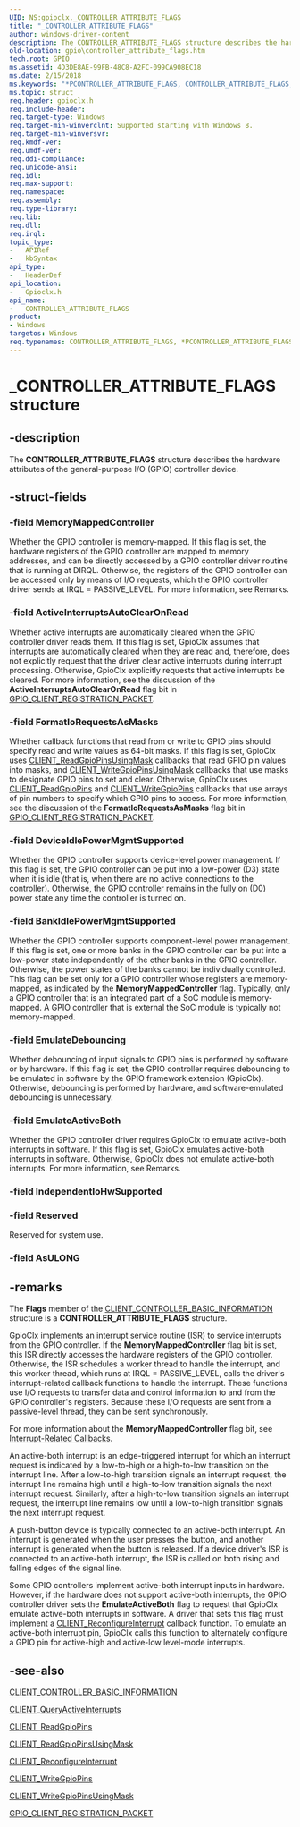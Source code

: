 ```yaml
---
UID: NS:gpioclx._CONTROLLER_ATTRIBUTE_FLAGS
title: "_CONTROLLER_ATTRIBUTE_FLAGS"
author: windows-driver-content
description: The CONTROLLER_ATTRIBUTE_FLAGS structure describes the hardware attributes of the general-purpose I/O (GPIO) controller device.
old-location: gpio\controller_attribute_flags.htm
tech.root: GPIO
ms.assetid: 4D3DE8AE-99FB-48C8-A2FC-099CA908EC18
ms.date: 2/15/2018
ms.keywords: "*PCONTROLLER_ATTRIBUTE_FLAGS, CONTROLLER_ATTRIBUTE_FLAGS, CONTROLLER_ATTRIBUTE_FLAGS structure [Parallel Ports], GPIO.controller_attribute_flags, PCONTROLLER_ATTRIBUTE_FLAGS, PCONTROLLER_ATTRIBUTE_FLAGS structure pointer [Parallel Ports], _CONTROLLER_ATTRIBUTE_FLAGS, gpioclx/CONTROLLER_ATTRIBUTE_FLAGS, gpioclx/PCONTROLLER_ATTRIBUTE_FLAGS"
ms.topic: struct
req.header: gpioclx.h
req.include-header: 
req.target-type: Windows
req.target-min-winverclnt: Supported starting with Windows 8.
req.target-min-winversvr: 
req.kmdf-ver: 
req.umdf-ver: 
req.ddi-compliance: 
req.unicode-ansi: 
req.idl: 
req.max-support: 
req.namespace: 
req.assembly: 
req.type-library: 
req.lib: 
req.dll: 
req.irql: 
topic_type:
-	APIRef
-	kbSyntax
api_type:
-	HeaderDef
api_location:
-	Gpioclx.h
api_name:
-	CONTROLLER_ATTRIBUTE_FLAGS
product:
- Windows
targetos: Windows
req.typenames: CONTROLLER_ATTRIBUTE_FLAGS, *PCONTROLLER_ATTRIBUTE_FLAGS
---
```


# _CONTROLLER_ATTRIBUTE_FLAGS structure


## -description


The <b>CONTROLLER_ATTRIBUTE_FLAGS</b> structure describes the hardware attributes of the general-purpose I/O (GPIO) controller device.


## -struct-fields




### -field MemoryMappedController

Whether the GPIO controller is memory-mapped. If this flag is set, the hardware registers of the GPIO controller are mapped to memory addresses, and can be directly accessed by a GPIO controller driver routine that is running at DIRQL. Otherwise, the registers of the GPIO controller can be accessed only by means of I/O requests, which the GPIO controller driver sends at IRQL = PASSIVE_LEVEL. For more information, see Remarks.


### -field ActiveInterruptsAutoClearOnRead

Whether active interrupts are automatically cleared when the GPIO controller driver reads them. If this flag is set, GpioClx assumes that interrupts are automatically cleared when they are read and, therefore, does not explicitly request that the driver clear active interrupts during interrupt processing. Otherwise, GpioClx explicitly requests that active interrupts be cleared. For more information, see the discussion of the <b>ActiveInterruptsAutoClearOnRead</b> flag bit in <a href="https://msdn.microsoft.com/library/windows/hardware/hh439479">GPIO_CLIENT_REGISTRATION_PACKET</a>.


### -field FormatIoRequestsAsMasks

Whether callback functions that read from or write to GPIO pins should specify read and write values as 64-bit masks. If this flag is set, GpioClx uses <a href="https://msdn.microsoft.com/library/windows/hardware/hh439406">CLIENT_ReadGpioPinsUsingMask</a> callbacks that read GPIO pin values into masks, and <a href="https://msdn.microsoft.com/library/windows/hardware/hh439445">CLIENT_WriteGpioPinsUsingMask</a> callbacks that use masks to designate GPIO pins to set and clear. Otherwise, GpioClx uses <a href="https://msdn.microsoft.com/library/windows/hardware/hh439404">CLIENT_ReadGpioPins</a> and <a href="https://msdn.microsoft.com/library/windows/hardware/hh439439">CLIENT_WriteGpioPins</a> callbacks that use arrays of pin numbers to specify which GPIO pins to access. For more information, see the discussion of the <b>FormatIoRequestsAsMasks</b> flag bit in <a href="https://msdn.microsoft.com/library/windows/hardware/hh439479">GPIO_CLIENT_REGISTRATION_PACKET</a>.


### -field DeviceIdlePowerMgmtSupported

Whether the GPIO controller supports device-level power management. If this flag is set, the GPIO controller can be put into a low-power (D3) state when it is idle (that is, when there are no active connections to the controller). Otherwise, the GPIO controller remains in the fully on (D0) power state any time the controller is turned on.


### -field BankIdlePowerMgmtSupported

Whether the GPIO controller supports component-level power management. If this flag is set, one or more banks in the GPIO controller can be put into a low-power state independently of the other banks in the GPIO controller. Otherwise, the power states of the banks cannot be individually controlled. This flag can be set only for a GPIO controller whose registers are memory-mapped, as indicated by the <b>MemoryMappedController</b> flag. Typically, only a GPIO controller that is an integrated part of a SoC module is memory-mapped. A GPIO controller that is external the SoC module is typically not memory-mapped.


### -field EmulateDebouncing

Whether debouncing of input signals to GPIO pins is performed by software or by hardware. If this flag is set, the GPIO controller requires debouncing to be emulated in software by the GPIO framework extension (GpioClx). Otherwise, debouncing is performed by hardware, and software-emulated debouncing is unnecessary.


### -field EmulateActiveBoth

Whether the GPIO controller driver requires GpioClx to emulate active-both interrupts in software. If this flag is set, GpioClx emulates active-both interrupts in software. Otherwise, GpioClx does not emulate active-both interrupts. For more information, see Remarks.


### -field IndependentIoHwSupported

 


### -field Reserved

Reserved for system use.


### -field AsULONG

 




## -remarks



The <b>Flags</b> member of the <a href="https://msdn.microsoft.com/library/windows/hardware/hh439358">CLIENT_CONTROLLER_BASIC_INFORMATION</a> structure is a <b>CONTROLLER_ATTRIBUTE_FLAGS</b> structure.

GpioClx implements an interrupt service routine (ISR) to service interrupts from the GPIO controller. If the <b>MemoryMappedController</b> flag bit is set, this ISR directly accesses the hardware registers of the GPIO controller. Otherwise, the ISR schedules a worker thread to handle the interrupt, and this worker thread, which runs at IRQL = PASSIVE_LEVEL, calls the driver's interrupt-related callback functions to handle the interrupt. These functions use I/O requests to transfer data and control information to and from the GPIO controller's registers. Because these I/O requests are sent from a passive-level thread, they can be sent synchronously.

For more information about the <b>MemoryMappedController</b> flag bit, see <a href="https://msdn.microsoft.com/638B52A0-CB8D-4A79-B7D1-ED2474E46DAE">Interrupt-Related Callbacks</a>.

An active-both interrupt is an edge-triggered interrupt for which an interrupt request is indicated by a low-to-high or a high-to-low transition on the interrupt line. After a low-to-high transition signals an interrupt request, the interrupt line remains high until a high-to-low transition signals the next interrupt request. Similarly, after a high-to-low transition signals an interrupt request, the interrupt line remains low until a low-to-high transition signals the next interrupt request.

A push-button device is typically connected to an active-both interrupt. An interrupt is generated when the user presses the button, and another interrupt is generated when the button is released. If a device driver's ISR is connected to an active-both interrupt, the ISR is called on both rising and falling edges of the signal line.

Some GPIO controllers implement active-both interrupt inputs in hardware. However, if the hardware does not support active-both interrupts, the GPIO controller driver sets the <b>EmulateActiveBoth</b> flag to request that GpioClx emulate active-both interrupts in software. A driver that sets this flag must implement a <a href="https://msdn.microsoft.com/library/windows/hardware/hh698243">CLIENT_ReconfigureInterrupt</a> callback function. To emulate an active-both interrupt pin, GpioClx calls this function to alternately configure a GPIO pin for active-high and active-low level-mode interrupts.




## -see-also




<a href="https://msdn.microsoft.com/library/windows/hardware/hh439358">CLIENT_CONTROLLER_BASIC_INFORMATION</a>



<a href="https://msdn.microsoft.com/library/windows/hardware/hh439395">CLIENT_QueryActiveInterrupts</a>



<a href="https://msdn.microsoft.com/library/windows/hardware/hh439404">CLIENT_ReadGpioPins</a>



<a href="https://msdn.microsoft.com/library/windows/hardware/hh439406">CLIENT_ReadGpioPinsUsingMask</a>



<a href="https://msdn.microsoft.com/library/windows/hardware/hh698243">CLIENT_ReconfigureInterrupt</a>



<a href="https://msdn.microsoft.com/library/windows/hardware/hh439439">CLIENT_WriteGpioPins</a>



<a href="https://msdn.microsoft.com/library/windows/hardware/hh439445">CLIENT_WriteGpioPinsUsingMask</a>



<a href="https://msdn.microsoft.com/library/windows/hardware/hh439479">GPIO_CLIENT_REGISTRATION_PACKET</a>
 

 

